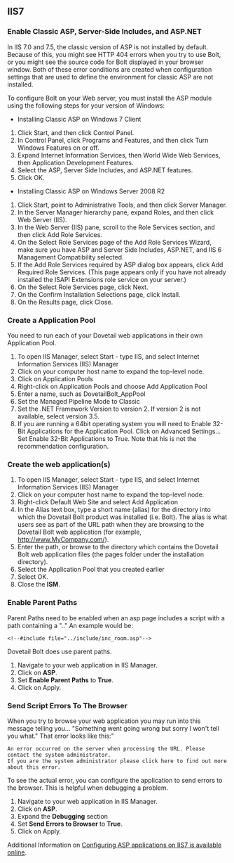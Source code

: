## IIS7

### Enable Classic ASP, Server-Side Includes, and ASP.NET

In IIS 7.0 and 7.5, the classic version of ASP is not installed by default. Because of this, you might see HTTP 404 errors when you try to use Bolt, or you might see the source code for Bolt displayed in your browser window. Both of these error conditions are created when configuration settings that are used to define the environment for classic ASP are not installed.

To configure Bolt on your Web server, you must install the ASP module using the following steps for your version of Windows:

* Installing Classic ASP on Windows 7 Client
 1. Click Start, and then click Control Panel.
 1. In Control Panel, click Programs and Features, and then click Turn Windows Features on or off.
 1. Expand Internet Information Services, then World Wide Web Services, then Application Development  Features.
 1. Select the ASP, Server Side Includes, and ASP.NET features.
 1. Click OK.

* Installing Classic ASP on Windows Server 2008 R2
 1. Click Start, point to Administrative Tools, and then click Server Manager.
 1. In the Server Manager hierarchy pane, expand Roles, and then click Web Server (IIS).
 1. In the Web Server (IIS) pane, scroll to the Role Services section, and then click Add Role Services.
 1. On the Select Role Services page of the Add Role Services Wizard, make sure you have ASP and Server Side Includes, ASP.NET, and IIS 6 Management Compatibility selected.
 1. If the Add Role Services required by ASP dialog box appears, click Add Required Role Services. (This page appears only if you have not already installed the ISAPI Extensions role service on your server.)
 1. On the Select Role Services page, click Next.
 1. On the Confirm Installation Selections page, click Install.
 1. On the Results page, click Close.

### Create a Application Pool

You need to run each of your Dovetail web applications in their own Application Pool.

1. To open IIS Manager, select Start - type IIS, and select Internet Information Services (IIS) Manager
1. Click on your computer host name to expand the top-level node.
1. Click on Application Pools
1. Right-click on Application Pools and choose Add Application Pool
1. Enter a name, such as DovetailBolt_AppPool
1. Set the Managed Pipeline Mode to Classic
1. Set the .NET Framework Version to version 2. If version 2 is not available, select version 3.5.
1. If you are running a 64bit operating system you will need to Enable 32-Bit Applications for the Application Pool. Click on Advanced Settings… Set Enable 32-Bit Applications to True. Note that his is not the recommendation configuration.

### Create the web application(s)

1. To open IIS Manager, select Start - type IIS, and select Internet Information Services (IIS) Manager
1. Click on your computer host name to expand the top-level node.
1. Right-click Default Web Site and select Add Application
1. In the Alias text box, type a short name (alias) for the directory into which the Dovetail Bolt product was installed (i.e. Bolt). The alias is what users see as part of the URL path when they are browsing to the Dovetail Bolt web application (for example, http://www.MyCompany.com/<Bolt>).
1. Enter the path, or browse to the directory which contains the Dovetail Bolt web application files (the pages folder under the installation directory).
1. Select the Application Pool that you created earlier
1. Select OK.
1. Close the <b>ISM</b>.

### Enable Parent Paths
Parent Paths need to be enabled when an asp page includes a script with a path containing a ".." An example would be:

	<!--#include file="../include/inc_room.asp"-->

Dovetail Bolt does use parent paths.

1. Navigate to your web application in IIS Manager.
1. Click on <b>ASP</b>.
1. Set <b>Enable Parent Paths</b> to <b>True</b>.
1. Click on Apply.

### Send Script Errors To The Browser

When you try to browse your web application you may run into this message telling you... "Something went going wrong but sorry I won't tell you what." That error looks like this:"

	An error occurred on the server when processing the URL. Please contact the system administrator.
	If you are the system administrator please click here to find out more about this error.

To see the actual error, you can configure the application to send errors to the browser. This is helpful when debugging a problem.

1. Navigate to your web application in IIS Manager.
1. Click on <b>ASP</b>.
1. Expand the <b>Debugging</b> section
1. Set <b>Send Errors to Browser</b> to <b>True</b>.
1. Click on Apply.

Additional Information on [Configuring ASP applications on IIS7 is available online](http://blogs.dovetailsoftware.com/blogs/kmiller/archive/2008/08/19/installing-classic-asp-web-applications-on-iis7.aspx).